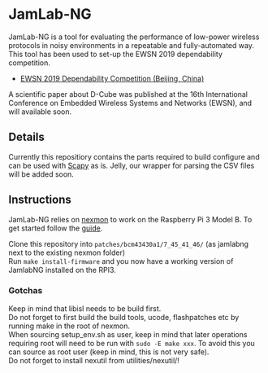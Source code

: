 # JamLab-NG

JamLab-NG is a tool for evaluating the performance of low-power wireless protocols in noisy environments in a repeatable and fully-automated way.
This tool has been used to set-up the EWSN 2019 dependability competition.
* [EWSN 2019 Dependability Competition (Beijing, China)](http://ewsn2019.thss.tsinghua.edu.cn/competition-scenario.html)

A scientific paper about D-Cube was published at the 16th International Conference on Embedded Wireless Systems and Networks (EWSN), and will available soon.

## Details

Currently this repositiory contains the parts required to build configure and can be used with [Scapy](https://scapy.net/) as is. Jelly, our wrapper for parsing the CSV files will be added soon.

## Instructions

JamLab-NG relies on [nexmon](https://github.com/seemoo-lab/nexmon) to work on the Raspberry Pi 3 Model B. To get started follow the [guide](https://github.com/seemoo-lab/nexmon#build-patches-for-bcm43430a1-on-the-rpi3zero-w-or-bcm434355c0-on-the-rpi3-using-raspbian-recommended).

Clone this repository into ```patches/bcm43430a1/7_45_41_46/``` (as jamlabng next to the existing nexmon folder)  
Run ```make install-firmware``` and you now have a working version of JamlabNG installed on the RPI3.

### Gotchas
Keep in mind that libisl needs to be build first.  
Do not forget to first build the build tools, ucode, flashpatches etc by running make in the root of nexmon.  
When sourcing setup_env.sh as user, keep in mind that later operations requiring root will need to be run with ```sudo -E make xxx```. To avoid this you can source as root user (keep in mind, this is not very safe).  
Do not forget to install nexutil from utilities/nexutil/!

